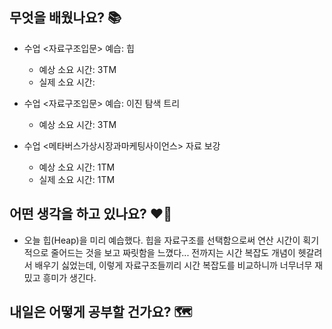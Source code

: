 ## 무엇을 배웠나요? 📚
- 수업 <자료구조입문> 예습: 힙
    - 예상 소요 시간: 3TM
    - 실제 소요 시간: 

- 수업 <자료구조입문> 예습: 이진 탐색 트리
    - 예상 소요 시간: 3TM

- 수업 <메타버스가상시장과마케팅사이언스> 자료 보강
    - 예상 소요 시간: 1TM
    - 실제 소요 시간: 1TM

## 어떤 생각을 하고 있나요? ❤️‍🔥
- 오늘 힙(Heap)을 미리 예습했다. 힙을 자료구조를 선택함으로써 연산 시간이 획기적으로 줄어드는 것을 보고 짜릿함을 느꼈다... 전까지는 시간 복잡도 개념이 헷갈려서 배우기 싫었는데, 이렇게 자료구조들끼리 시간 복잡도를 비교하니까 너무너무 재밌고 흥미가 생긴다.

## 내일은 어떻게 공부할 건가요? 🗺